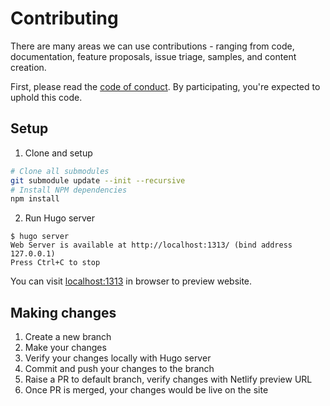 # Contributing

There are many areas we can use contributions - ranging from code, documentation, feature proposals, issue triage, samples, and content creation. 

First, please read the [code of conduct](https://github.com/potercoin/.github/blob/main/CODE_OF_CONDUCT.md). By participating, you're expected to uphold this code.

## Setup

1. Clone and setup
```sh
# Clone all submodules
git submodule update --init --recursive
# Install NPM dependencies
npm install
```
2. Run Hugo server
```
$ hugo server
Web Server is available at http://localhost:1313/ (bind address 127.0.0.1)
Press Ctrl+C to stop
```
You can visit [localhost:1313](http://localhost:1313/) in browser to preview website.

## Making changes

1. Create a new branch
2. Make your changes
3. Verify your changes locally with Hugo server
4. Commit and push your changes to the branch
5. Raise a PR to default branch, verify changes with Netlify preview URL
6. Once PR is merged, your changes would be live on the site
